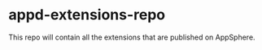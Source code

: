 appd-extensions-repo
====================

This repo will contain all the extensions that are published on AppSphere. 
